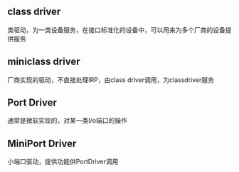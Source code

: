 ## class driver
类驱动，为一类设备服务，在接口标准化的设备中，可以用来为多个厂商的设备提供服务
## miniclass driver
厂商实现的驱动，不直接处理IRP，由class driver调用，为classdriver服务
## Port Driver
通常是微软实现的，对某一类I/o端口的操作
## MiniPort Driver
小端口驱动，提供功能供PortDriver调用
